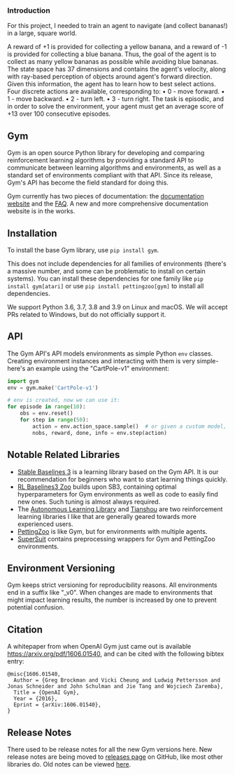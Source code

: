 ### Introduction

For this project, I needed to train an agent to navigate (and collect bananas!) in a large, square world.

[//]: # (Image References)

[image1]: https://github.com/petrooha/Bananas-Project/blob/main/Bananas%20screen.gif
 
A reward of +1 is provided for collecting a yellow banana, and a reward of -1 is provided for collecting a blue banana. Thus, the goal of the agent is to collect as many yellow bananas as possible while avoiding blue bananas.
The state space has 37 dimensions and contains the agent's velocity, along with ray-based perception of objects around agent's forward direction. Given this information, the agent has to learn how to best select actions. Four discrete actions are available, corresponding to:
•	0 - move forward.
•	1 - move backward.
•	2 - turn left.
•	3 - turn right.
The task is episodic, and in order to solve the environment, your agent must get an average score of +13 over 100 consecutive episodes.


## Gym

Gym is an open source Python library for developing and comparing reinforcement learning algorithms by providing a standard API to communicate between learning algorithms and environments, as well as a standard set of environments compliant with that API. Since its release, Gym's API has become the field standard for doing this.

Gym currently has two pieces of documentation: the [documentation website](http://gym.openai.com) and the [FAQ](https://github.com/openai/gym/wiki/FAQ). A new and more comprehensive documentation website is in the works.

## Installation

To install the base Gym library, use `pip install gym`.

This does not include dependencies for all families of environments (there's a massive number, and some can be problematic to install on certain systems). You can install these dependencies for one family like `pip install gym[atari]` or use `pip install pettingzoo[gym]` to install all dependencies.

We support Python 3.6, 3.7, 3.8 and 3.9 on Linux and macOS. We will accept PRs related to Windows, but do not officially support it.

## API

The Gym API's API models environments as simple Python `env` classes. Creating environment instances and interacting with them is very simple- here's an example using the "CartPole-v1" environment:

```python
import gym 
env = gym.make('CartPole-v1')

# env is created, now we can use it: 
for episode in range(10): 
    obs = env.reset()
    for step in range(50):
        action = env.action_space.sample()  # or given a custom model, action = policy(observation)
        nobs, reward, done, info = env.step(action)
```

## Notable Related Libraries

* [Stable Baselines 3](https://github.com/DLR-RM/stable-baselines3) is a learning library based on the Gym API. It is our recommendation for beginners who want to start learning things quickly.
* [RL Baselines3 Zoo](https://github.com/DLR-RM/rl-baselines3-zoo) builds upon SB3, containing optimal hyperparameters for Gym environments as well as code to easily find new ones. Such tuning is almost always required.
* The [Autonomous Learning Library](https://github.com/cpnota/autonomous-learning-library) and [Tianshou](https://github.com/thu-ml/tianshou) are two reinforcement learning libraries I like that are generally geared towards more experienced users.
* [PettingZoo](https://github.com/PettingZoo-Team/PettingZoo) is like Gym, but for environments with multiple agents.
* [SuperSuit](https://github.com/PettingZoo-Team/SuperSuit) contains preprocessing wrappers for Gym and PettingZoo environments.

## Environment Versioning

Gym keeps strict versioning for reproducibility reasons. All environments end in a suffix like "\_v0".  When changes are made to environments that might impact learning results, the number is increased by one to prevent potential confusion.

## Citation

A whitepaper from when OpenAI Gym just came out is available https://arxiv.org/pdf/1606.01540, and can be cited with the following bibtex entry:

```
@misc{1606.01540,
  Author = {Greg Brockman and Vicki Cheung and Ludwig Pettersson and Jonas Schneider and John Schulman and Jie Tang and Wojciech Zaremba},
  Title = {OpenAI Gym},
  Year = {2016},
  Eprint = {arXiv:1606.01540},
}
```

## Release Notes

There used to be release notes for all the new Gym versions here. New release notes are being moved to [releases page](https://github.com/openai/gym/releases) on GitHub, like most other libraries do. Old notes can be viewed [here](https://github.com/openai/gym/blob/31be35ecd460f670f0c4b653a14c9996b7facc6c/README.rst).
